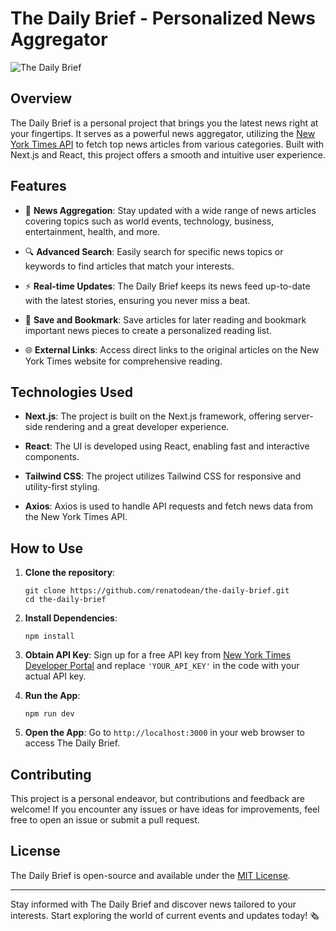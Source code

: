 # The Daily Brief - Personalized News Aggregator

![The Daily Brief](project_image.png) <!-- Replace "project_image.png" with the actual image of your project -->

## Overview

The Daily Brief is a personal project that brings you the latest news right at your fingertips. It serves as a powerful news aggregator, utilizing the [New York Times API](https://developer.nytimes.com) to fetch top news articles from various categories. Built with Next.js and React, this project offers a smooth and intuitive user experience.

## Features

- 📰 **News Aggregation**: Stay updated with a wide range of news articles covering topics such as world events, technology, business, entertainment, health, and more.

- 🔍 **Advanced Search**: Easily search for specific news topics or keywords to find articles that match your interests.

- ⚡ **Real-time Updates**: The Daily Brief keeps its news feed up-to-date with the latest stories, ensuring you never miss a beat.

- 📅 **Save and Bookmark**: Save articles for later reading and bookmark important news pieces to create a personalized reading list.

- 🌐 **External Links**: Access direct links to the original articles on the New York Times website for comprehensive reading.

## Technologies Used

- **Next.js**: The project is built on the Next.js framework, offering server-side rendering and a great developer experience.

- **React**: The UI is developed using React, enabling fast and interactive components.

- **Tailwind CSS**: The project utilizes Tailwind CSS for responsive and utility-first styling.

- **Axios**: Axios is used to handle API requests and fetch news data from the New York Times API.

## How to Use

1. **Clone the repository**:
   ```
   git clone https://github.com/renatodean/the-daily-brief.git
   cd the-daily-brief
   ```

2. **Install Dependencies**:
   ```
   npm install
   ```

3. **Obtain API Key**:
   Sign up for a free API key from [New York Times Developer Portal](https://developer.nytimes.com) and replace `'YOUR_API_KEY'` in the code with your actual API key.

4. **Run the App**:
   ```
   npm run dev
   ```

5. **Open the App**:
   Go to `http://localhost:3000` in your web browser to access The Daily Brief.

## Contributing

This project is a personal endeavor, but contributions and feedback are welcome! If you encounter any issues or have ideas for improvements, feel free to open an issue or submit a pull request.

## License

The Daily Brief is open-source and available under the [MIT License](LICENSE).

---

Stay informed with The Daily Brief and discover news tailored to your interests. Start exploring the world of current events and updates today! 🗞️